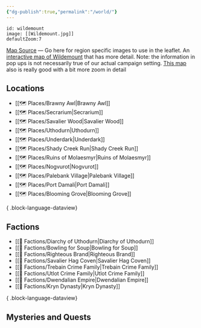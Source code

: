 ```yaml
---
{"dg-publish":true,"permalink":"/world/"}
---
```


```leaflet
id: wildemount
image: [[Wildemount.jpg]]
defaultZoom:7
```

[Map Source](https://donfarland.com/cartography/atlas-exandria) — Go here for region specific images to use in the leaflet.
An [interactive map of Wildemount](https://redgiantmaps.com/maps/wildemount) that has more detail. Note: the information in pop ups is not necessarily true of our actual campaign setting. [This map](https://www.worldanvil.com/w/wildemount-nemuvent/map/13063f2c-1e2c-4e60-94e0-4606c6dbe6f7) also is really good with a bit more zoom in detail
## Locations
- [[🗺️ Places/Brawny Awl\|Brawny Awl]]
- [[🗺️ Places/Secrarium\|Secrarium]]
- [[🗺️ Places/Savalier Wood\|Savalier Wood]]
- [[🗺️ Places/Uthodurn\|Uthodurn]]
- [[🗺️ Places/Underdark\|Underdark]]
- [[🗺️ Places/Shady Creek Run\|Shady Creek Run]]
- [[🗺️ Places/Ruins of Molaesmyr\|Ruins of Molaesmyr]]
- [[🗺️ Places/Nogvurot\|Nogvurot]]
- [[🗺️ Places/Palebank Village\|Palebank Village]]
- [[🗺️ Places/Port Damali\|Port Damali]]
- [[🗺️ Places/Blooming Grove\|Blooming Grove]]

{ .block-language-dataview}

## Factions
- [[🤝 Factions/Diarchy of Uthodurn\|Diarchy of Uthodurn]]
- [[🤝 Factions/Bowling for Soup\|Bowling for Soup]]
- [[🤝 Factions/Righteous Brand\|Righteous Brand]]
- [[🤝 Factions/Savalier Hag Coven\|Savalier Hag Coven]]
- [[🤝 Factions/Trebain Crime Family\|Trebain Crime Family]]
- [[🤝 Factions/Utlot Crime Family\|Utlot Crime Family]]
- [[🤝 Factions/Dwendalian Empire\|Dwendalian Empire]]
- [[🤝 Factions/Kryn Dynasty\|Kryn Dynasty]]

{ .block-language-dataview}
## Mysteries and Quests
